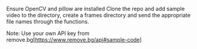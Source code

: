 Ensure OpenCV and pillow are installed
Clone the repo and add sample video to the directory, create a frames directory and send the appropriate file names through the functions.

Note: Use your own API key from remove.bg[https://www.remove.bg/api#sample-code]
